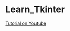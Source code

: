 # Learn_Tkinter
[Tutorial on Youtube](https://www.youtube.com/playlist?list=PL1FgJUcJJ03sm4WuVCPMbT0RIf2uMmoAj)
